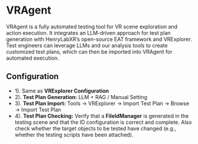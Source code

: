 # VRAgent

VRAgent is a fully automated testing tool for VR scene exploration and action execution. It integrates an LLM-driven approach for test plan generation with HenryLabXR’s open-source EAT framework and VRExplorer. Test engineers can leverage LLMs and our analysis tools to create customized test plans, which can then be imported into VRAgent for automated execution.

## Configuration

- 1). Same as **VRExplorer Configuration**
- 2). **Test Plan Generation:** LLM + RAG / Manual Setting
- 3). **Test Plan Import:** Tools → VRExplorer → Import Test Plan → Browse → Import Test Plan
- 4). **Test Plan Checking:** Verify that a **FileIdManager** is generated in the testing scene and that the ID configuration is correct and complete. Also check whether the target objects to be tested have changed (e.g., whether the testing scripts have been attached).